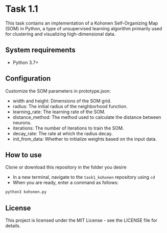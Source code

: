 # Task 1.1
This task contains an implementation of a Kohonen Self-Organizing Map (SOM) in Python, a type of unsupervised learning algorithm primarily used for clustering and visualizing high-dimensional data.

## System requirements
* Python 3.7+


## Configuration
Customize the SOM parameters in prototype.json:
* width and height: Dimensions of the SOM grid.
* radius: The initial radius of the neighborhood function.
* learning_rate: The learning rate of the SOM.
* distance_method: The method used to calculate the distance between neurons.
* iterations: The number of iterations to train the SOM.
* decay_rate: The rate at which the radius decay.
* init_from_data: Whether to initialize weights based on the input data.

## How to use
 Clone or download this repository in the folder you desire
* In a new terminal, navigate to the `task1_kohonen` repository using `cd`
* When you are ready, enter a command as follows:
```sh
python3 kohonen.py
```

## License

This project is licensed under the MIT License - see the LICENSE file for details.